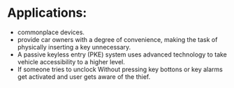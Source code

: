 # Applications:

* commonplace devices.
* provide car owners with a degree of convenience, making the task of physically inserting a key unnecessary.
* A passive keyless entry (PKE) system uses advanced technology to take vehicle accessibility to a higher level.
* If someone tries to unclock Without pressing key bottons or key alarms get activated and user gets aware of the  thief.
  
